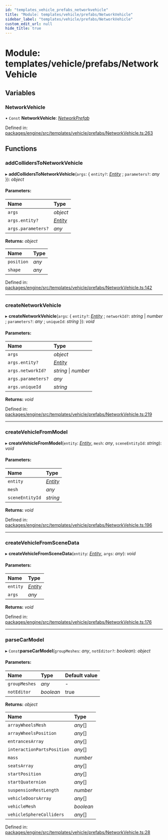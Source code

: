 ```yaml
---
id: "templates_vehicle_prefabs_networkvehicle"
title: "Module: templates/vehicle/prefabs/NetworkVehicle"
sidebar_label: "templates/vehicle/prefabs/NetworkVehicle"
custom_edit_url: null
hide_title: true
---
```


# Module: templates/vehicle/prefabs/NetworkVehicle

## Variables

### NetworkVehicle

• `Const` **NetworkVehicle**: [*NetworkPrefab*](../interfaces/networking_interfaces_networkprefab.networkprefab.md)

Defined in: [packages/engine/src/templates/vehicle/prefabs/NetworkVehicle.ts:263](https://github.com/xr3ngine/xr3ngine/blob/716a06460/packages/engine/src/templates/vehicle/prefabs/NetworkVehicle.ts#L263)

## Functions

### addCollidersToNetworkVehicle

▸ **addCollidersToNetworkVehicle**(`args`: { `entity?`: [*Entity*](../classes/ecs_classes_entity.entity.md) ; `parameters?`: *any*  }): *object*

#### Parameters:

Name | Type |
:------ | :------ |
`args` | *object* |
`args.entity?` | [*Entity*](../classes/ecs_classes_entity.entity.md) |
`args.parameters?` | *any* |

**Returns:** *object*

Name | Type |
:------ | :------ |
`position` | *any* |
`shape` | *any* |

Defined in: [packages/engine/src/templates/vehicle/prefabs/NetworkVehicle.ts:142](https://github.com/xr3ngine/xr3ngine/blob/716a06460/packages/engine/src/templates/vehicle/prefabs/NetworkVehicle.ts#L142)

___

### createNetworkVehicle

▸ **createNetworkVehicle**(`args`: { `entity?`: [*Entity*](../classes/ecs_classes_entity.entity.md) ; `networkId?`: *string* \| *number* ; `parameters?`: *any* ; `uniqueId`: *string*  }): *void*

#### Parameters:

Name | Type |
:------ | :------ |
`args` | *object* |
`args.entity?` | [*Entity*](../classes/ecs_classes_entity.entity.md) |
`args.networkId?` | *string* \| *number* |
`args.parameters?` | *any* |
`args.uniqueId` | *string* |

**Returns:** *void*

Defined in: [packages/engine/src/templates/vehicle/prefabs/NetworkVehicle.ts:219](https://github.com/xr3ngine/xr3ngine/blob/716a06460/packages/engine/src/templates/vehicle/prefabs/NetworkVehicle.ts#L219)

___

### createVehicleFromModel

▸ **createVehicleFromModel**(`entity`: [*Entity*](../classes/ecs_classes_entity.entity.md), `mesh`: *any*, `sceneEntityId`: *string*): *void*

#### Parameters:

Name | Type |
:------ | :------ |
`entity` | [*Entity*](../classes/ecs_classes_entity.entity.md) |
`mesh` | *any* |
`sceneEntityId` | *string* |

**Returns:** *void*

Defined in: [packages/engine/src/templates/vehicle/prefabs/NetworkVehicle.ts:196](https://github.com/xr3ngine/xr3ngine/blob/716a06460/packages/engine/src/templates/vehicle/prefabs/NetworkVehicle.ts#L196)

___

### createVehicleFromSceneData

▸ **createVehicleFromSceneData**(`entity`: [*Entity*](../classes/ecs_classes_entity.entity.md), `args`: *any*): *void*

#### Parameters:

Name | Type |
:------ | :------ |
`entity` | [*Entity*](../classes/ecs_classes_entity.entity.md) |
`args` | *any* |

**Returns:** *void*

Defined in: [packages/engine/src/templates/vehicle/prefabs/NetworkVehicle.ts:176](https://github.com/xr3ngine/xr3ngine/blob/716a06460/packages/engine/src/templates/vehicle/prefabs/NetworkVehicle.ts#L176)

___

### parseCarModel

▸ `Const`**parseCarModel**(`groupMeshes`: *any*, `notEditor?`: *boolean*): *object*

#### Parameters:

Name | Type | Default value |
:------ | :------ | :------ |
`groupMeshes` | *any* | - |
`notEditor` | *boolean* | true |

**Returns:** *object*

Name | Type |
:------ | :------ |
`arrayWheelsMesh` | *any*[] |
`arrayWheelsPosition` | *any*[] |
`entrancesArray` | *any*[] |
`interactionPartsPosition` | *any*[] |
`mass` | *number* |
`seatsArray` | *any*[] |
`startPosition` | *any*[] |
`startQuaternion` | *any*[] |
`suspensionRestLength` | *number* |
`vehicleDoorsArray` | *any*[] |
`vehicleMesh` | *boolean* |
`vehicleSphereColliders` | *any*[] |

Defined in: [packages/engine/src/templates/vehicle/prefabs/NetworkVehicle.ts:28](https://github.com/xr3ngine/xr3ngine/blob/716a06460/packages/engine/src/templates/vehicle/prefabs/NetworkVehicle.ts#L28)
